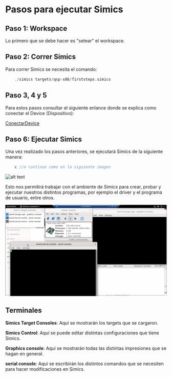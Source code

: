 # Pasos para ejecutar Simics
## Paso 1: Workspace

Lo primero que se debe hacer es "setear" el workspace.

## Paso 2: Correr Simics

Para correr Simics se necesita el comando:

``` C
    ./simics targets/qsp-x86/firststeps.simics
```

## Paso 3, 4 y 5

Para estos pasos consultar el siguiente enlance donde se explica como conectar el Device (Dispositivo):

[ConectarDevice](https://github.com/ECCIUCRLQ/simics/blob/main/ConectarDevice.png)

## Paso 6: Ejecutar Simics

Una vez realizado los pasos anteriores, se ejecutará Simics de la siguiente manera:

```C
    c //o continue como en la siguiente imagen
```

![alt text](https://github.com/ECCIUCRLQ/simics/blob/main/ejecutar_simics/Ejecuci%C3%B3n%20de%20Simics.png)

Esto nos permitirá trabajar con el ambiente de Simics para crear, probar y ejecutar nuestros distintos programas, por ejemplo el driver y el programa de usuario, entre otros.

![alt text](https://github.com/ECCIUCRLQ/simics/blob/main/ejecutar_simics/Terminales%20Simics.png)

## Terminales

**Simics Target Consoles**: Aquí se mostrarán los targets que se cargaron.

**Simics Control**: Aquí se puede editar distintas configuraciones que tiene Simics.

**Graphics console**: Aquí se mostrarán todas las distintas impresiones que se hagan en general.

**serial console**: Aquí se escribirán los distintos comandos que se necesiten para hacer modificaciones en Simics.



